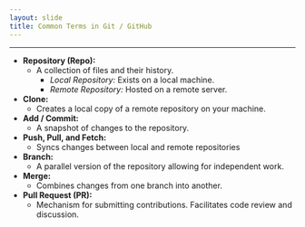 ```yaml
---
layout: slide
title: Common Terms in Git / GitHub
---
```


---

<section markdown="1">

<ul>
  <div data-fragment-index="1" class="fragment highlight-current-green">
  <li><strong>Repository (Repo):</strong> 
    <ul>
      <li>A collection of files and their history.
        <ul>
          <li><em>Local Repository:</em> Exists on a local machine.</li>
          <li><em>Remote Repository:</em> Hosted on a remote server.</li>
        </ul>
      </li>
    </ul>
  </li>
  </div>
  <div data-fragment-index="2" class="fragment highlight-current-green">
  <li><strong>Clone:</strong> 
    <ul>
      <li>Creates a local copy of a remote repository on your machine.</li>
    </ul>
  </li>
  </div>
  <div data-fragment-index="3" class="fragment highlight-current-green">
  <li><strong>Add / Commit:</strong> 
    <ul>
      <li>A snapshot of changes to the repository.</li>
    </ul>
  </li>
  </div>
  <div data-fragment-index="4" class="fragment highlight-current-green">
  <li><strong>Push, Pull, and Fetch:</strong> 
    <ul>
      <li>Syncs changes between local and remote repositories</li>
    </ul>
  </li>
  </div>
  <div data-fragment-index="5" class="fragment highlight-current-green">
  <li><strong>Branch:</strong> 
    <ul>
      <li>A parallel version of the repository allowing for independent work.
      </li>
    </ul>
  </li>
  </div>
  <div data-fragment-index="6" class="fragment highlight-current-green">
  <li><strong>Merge:</strong> 
    <ul>
      <li>Combines changes from one branch into another.</li>
    </ul>
  </li>
  </div>
  <div data-fragment-index="7" class="fragment highlight-current-green">
  <li><strong>Pull Request (PR):</strong> 
    <ul>
      <li>Mechanism for submitting contributions. Facilitates code review and discussion.
      </li>
    </ul>
  </li>
  </div>
</ul>

</section>

